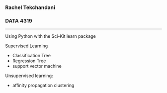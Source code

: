 ### Rachel Tekchandani
### DATA 4319
----
Using Python with the Sci-Kit learn package

Supervised Learning
- Classification Tree
- Regression Tree
- support vector machine


Unsupervised learning:
- affinity propagation clustering
